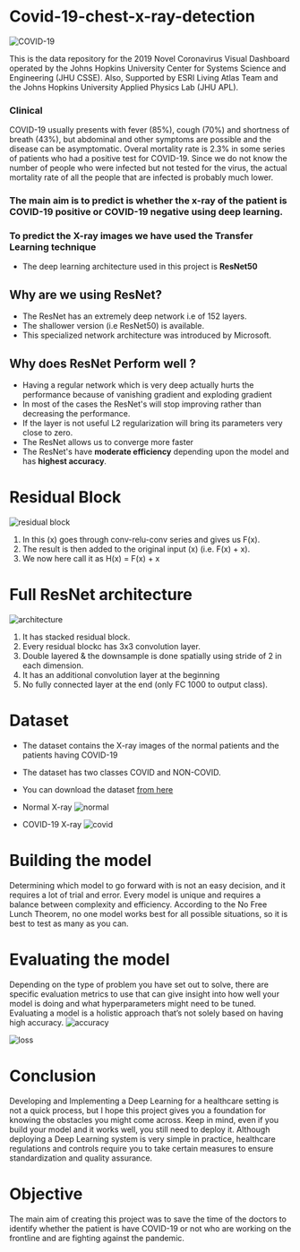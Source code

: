 # Covid-19-chest-x-ray-detection
![COVID-19](https://github.com/akhiilkasare/Covid-19-chest-x-ray-detection/blob/master/Images/Covid-19-India-and-crisis-communication-1280x720.jpg)

This is the data repository for the 2019 Novel Coronavirus Visual Dashboard operated by the Johns Hopkins University Center for Systems Science and Engineering (JHU CSSE). Also, Supported by ESRI Living Atlas Team and the Johns Hopkins University Applied Physics Lab (JHU APL).

### Clinical
COVID-19 usually presents with fever (85%), cough (70%) and shortness of breath (43%), but abdominal and other symptoms are possible and the disease can be asymptomatic.
Overal mortality rate is 2.3% in some series of patients who had a positive test for COVID-19.
Since we do not know the number of people who were infected but not tested for the virus, the actual mortality rate of all the people that are infected is probably much lower.


### The main aim is to predict is whether the x-ray of the patient is COVID-19 positive or COVID-19 negative using deep learning.
### To predict the X-ray images we have used the Transfer Learning technique

* The deep learning architecture used in this project is **ResNet50**

## Why are we using ResNet?
* The ResNet has an extremely deep network i.e of 152 layers.
* The shallower version (i.e ResNet50) is available.
* This specialized network architecture was introduced by Microsoft.

## Why does ResNet Perform well ?
* Having a regular network which is very deep actually hurts the performance because of vanishing gradient and exploding gradient
* In most of the cases the ResNet's will stop improving rather than decreasing the performance.
* If the layer is not useful L2 regularization will bring its parameters very close to zero.
* The ResNet allows us to converge more faster
* The ResNet's have **moderate efficiency** depending upon the model and has **highest accuracy**.

# Residual Block
![residual block](https://github.com/akhiilkasare/Covid-19-chest-x-ray-detection/blob/master/Images/residual_bolck.png)

1. In this (x) goes through conv-relu-conv series and gives us F(x).
2. The result is then added to the original input (x) (i.e. F(x) + x).
3. We now here call it as H(x) = F(x) + x

# Full ResNet architecture
![architecture](https://github.com/akhiilkasare/Covid-19-chest-x-ray-detection/blob/master/Images/resnet-50.png)
1. It has stacked residual block.
2. Every residual blockc has 3x3 convolution layer.
3. Double layered & the downsample is done spatially using stride of 2 in each dimension.
4. It has an additional convolution layer at the beginning 
5. No fully connected layer at the end (only FC 1000 to output class).

# Dataset
* The dataset contains the X-ray images of the normal patients and the patients having COVID-19
* The dataset has two classes COVID and NON-COVID.
* You can download the dataset [from here](https://www.kaggle.com/akhilkasare/covid19-chest-xray-detection) 

* Normal X-ray
![normal](https://github.com/akhiilkasare/Covid-19-chest-x-ray-detection/blob/master/Images/normal_xray.jpg)

* COVID-19 X-ray
![covid](https://github.com/akhiilkasare/Covid-19-chest-x-ray-detection/blob/master/Images/covid_chest_x-ray.jpeg)

# Building the model

Determining which model to go forward with is not an easy decision, and it requires a lot of trial and error. Every model is unique and requires a balance between complexity and efficiency. According to the No Free Lunch Theorem, no one model works best for all possible situations, so it is best to test as many as you can.

# Evaluating the model

Depending on the type of problem you have set out to solve, there are specific evaluation metrics to use that can give insight into how well your model is doing and what hyperparameters might need to be tuned. Evaluating a model is a holistic approach that’s not solely based on having high accuracy.
![accuracy](https://github.com/akhiilkasare/Covid-19-chest-x-ray-detection/blob/master/Images/accuracy.png)

![loss](https://github.com/akhiilkasare/Covid-19-chest-x-ray-detection/blob/master/Images/tl.png)

# Conclusion

Developing and Implementing a Deep Learning for a healthcare setting is not a quick process, but I hope this project gives you a foundation for knowing the obstacles you might come across. Keep in mind, even if you build your model and it works well, you still need to deploy it. Although deploying a Deep Learning system is very simple in practice, healthcare regulations and controls require you to take certain measures to ensure standardization and quality assurance.

# Objective 

The main aim of creating this project was to save the time of the doctors to identify whether the patient is have COVID-19 or not who are working on the frontline and are fighting against the pandemic.
